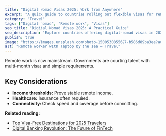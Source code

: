 ```yaml
---
title: "Digital Nomad Visas 2025: Work from Anywhere"
excerpt: "A quick guide to countries rolling out flexible visas for remote professionals."
category: "Travel"
tags: ["Digital nomad", "Remote work", "Visas"]
seo_title: "Digital Nomad Visas 2025: A Practical Guide"
seo_description: "Explore countries offering digital-nomad visas in 2025, with tips on cost of living and internet reliability."
publish: true
image: "https://images.unsplash.com/photo-1500530855697-b586d89ba3ee?auto=format&fit=crop&w=800&h=500&q=80"
alt: "Remote worker with laptop by the sea – Travel"
---
```


Remote work is now mainstream. Governments are courting talent with multi-month visas and simple requirements.

## Key Considerations
- **Income thresholds:** Prove stable remote income.  
- **Healthcare:** Insurance often required.  
- **Connectivity:** Check speed and coverage before committing.

**Related reading:**  
- [Top Visa-Free Destinations for 2025 Travelers](https://spherevista360.com/visa-free-destinations-2025/)  
- [Digital Banking Revolution: The Future of FinTech](https://spherevista360.com/digital-banking-2025/)

